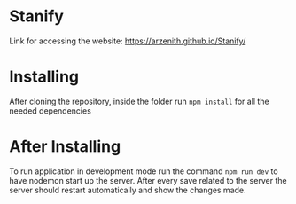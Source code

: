 # Stanify

Link for accessing the website:
https://arzenith.github.io/Stanify/

# Installing
After cloning the repository, inside the folder run `npm install` for all the needed dependencies

# After Installing
To run application in development mode run the command `npm run dev` to have nodemon start up the server. After every save related to the server the 
server should restart automatically and show the changes made.
